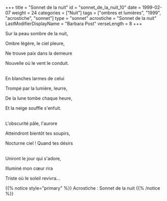 +++
title = "Sonnet de la nuit"
id = "sonnet_de_la_nuit_10"
date = 1999-02-07
weight = 24
categories = ["Nuit"]
tags = ["ombres et lumières", "1999", "acrostiche", "sonnet"]
type = "sonnet"
acrostiche = "Sonnet de la nuit"
LastModifierDisplayName = "Barbara Post"
verseLength = 8
+++

Sur la peau sombre de la nuit,

Ombre légère, le ciel pleure,

Ne trouve paix dans la demeure

Nouvelle où le vent le conduit.

 \
En blanches larmes de celui

Trompé par la lumière, leurre,

De la lune tombe chaque heure,

Et la neige souffle s'enfuit.

 \
L'obscurité pâle, l'aurore

Atteindront bientôt tes soupirs,

Nocturne ciel ! Quand tes désirs

 \
Uniront le jour qui s'adore,

Illuminé mon cœur rira

Triste où le soleil revivra...

{{% notice style="primary" %}}
Acrostiche : Sonnet de la nuit
{{% /notice %}}
